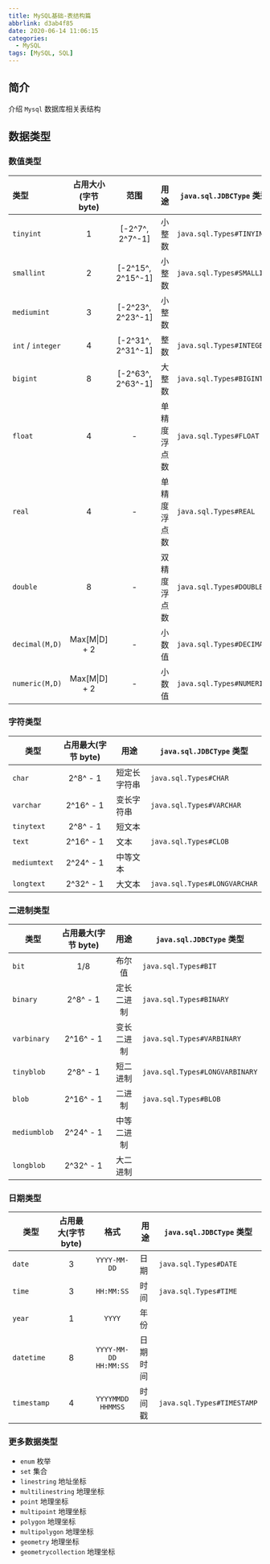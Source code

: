 ```yaml
---
title: MySQL基础-表结构篇
abbrlink: d3ab4f85
date: 2020-06-14 11:06:15
categories:
  - MySQL
tags: [MySQL, SQL]
---
```




## 简介

介绍 `Mysql` 数据库相关表结构



## 数据类型


### 数值类型

| 类型              | 占用大小(字节 byte) | 范围              | 用途 | `java.sql.JDBCType` 类型 |
| :---------------- | :------------: | :---------------: | ---- | ------------------------ |
| `tinyint`         | 1              | [-2^7^, 2^7^-1]   | 小整数 | `java.sql.Types#TINYINT` |
| `smallint`        | 2              | [-2^15^, 2^15^-1] | 小整数 | `java.sql.Types#SMALLINT` |
| `mediumint`       | 3              | [-2^23^, 2^23^-1] | 小整数 |  |
| `int` / `integer` | 4              | [-2^31^, 2^31^-1]   | 整数 | `java.sql.Types#INTEGER` |
| `bigint`          | 8              | [-2^63^, 2^63^-1]   | 大整数 | `java.sql.Types#BIGINT` |
| `float` | 4 | - | 单精度浮点数 | `java.sql.Types#FLOAT` |
| `real` | 4 | - | 单精度浮点数 | `java.sql.Types#REAL` |
| `double`          | 8              | -  | 双精度浮点数 | `java.sql.Types#DOUBLE` |
| `decimal(M,D)`    | Max[M\|D] + 2  | -                 | 小数值 | `java.sql.Types#DECIMAL`  |
| `numeric(M,D)` | Max[M\|D] + 2 | - | 小数值 | `java.sql.Types#NUMERIC` |

### 字符类型

| 类型         | 占用最大(字节 byte) | 用途         | `java.sql.JDBCType` 类型     |
| ------------ | :-----------------: | ------------ | ---------------------------- |
| `char`       |      2^8^ - 1       | 短定长字符串 | `java.sql.Types#CHAR`        |
| `varchar`    |      2^16^ - 1      | 变长字符串   | `java.sql.Types#VARCHAR`     |
| `tinytext`   |      2^8^ - 1       | 短文本       |                              |
| `text`       |      2^16^ - 1      | 文本         | `java.sql.Types#CLOB`        |
| `mediumtext` |      2^24^ - 1      | 中等文本     |                              |
| `longtext`   |      2^32^ - 1      | 大文本       | `java.sql.Types#LONGVARCHAR` |

### 二进制类型

| 类型         | 占用最大(字节 byte) |    用途    | `java.sql.JDBCType` 类型       |
| ------------ | :-----------------: | :--------: | ------------------------------ |
| `bit`        |         1/8         |   布尔值   | `java.sql.Types#BIT`           |
| `binary`     |      2^8^ - 1       | 定长二进制 | `java.sql.Types#BINARY`        |
| `varbinary`  |      2^16^ - 1      | 变长二进制 | `java.sql.Types#VARBINARY`     |
| `tinyblob`   |      2^8^ - 1       |  短二进制  | `java.sql.Types#LONGVARBINARY` |
| `blob`       |      2^16^ - 1      |   二进制   | `java.sql.Types#BLOB`          |
| `mediumblob` |      2^24^ - 1      | 中等二进制 |                                |
| `longblob`   |      2^32^ - 1      |  大二进制  |                                |


### 日期类型

| 类型        | 占用最大(字节 byte) |         格式          | 用途     | `java.sql.JDBCType` 类型   |
| ----------- | :-----------------: | :-------------------: | -------- | -------------------------- |
| `date`      |          3          |     `YYYY-MM-DD`      | 日期     | `java.sql.Types#DATE`      |
| `time`      |          3          |      `HH:MM:SS`       | 时间     | `java.sql.Types#TIME`      |
| `year`      |          1          |        `YYYY`         | 年份     |                            |
| `datetime`  |          8          | `YYYY-MM-DD HH:MM:SS` | 日期时间 |                            |
| `timestamp` |          4          |   `YYYYMMDD HHMMSS`   | 时间戳   | `java.sql.Types#TIMESTAMP` |



### 更多数据类型

- `enum` 枚举
- `set` 集合
- `linestring` 地址坐标
- `multilinestring` 地理坐标
- `point` 地理坐标
- `multipoint` 地理坐标
- `polygon` 地理坐标
- `multipolygon` 地理坐标
- `geometry` 地理坐标
- `geometrycollection` 地理坐标